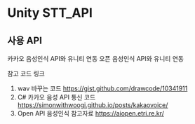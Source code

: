 # Unity STT_API
## 사용 API
 카카오 음성인식 API와 유니티 연동
 오픈 음성인식 API와 유니티 연동
 
 
 참고 코드 링크
 1. wav 바꾸는 코드
  https://gist.github.com/drawcode/10341911
 2. C# 카카오 음성 API 통신 코드
  https://simonwithwoogi.github.io/posts/kakaovoice/
3. Open API 음성인식 참고자료
  https://aiopen.etri.re.kr/
